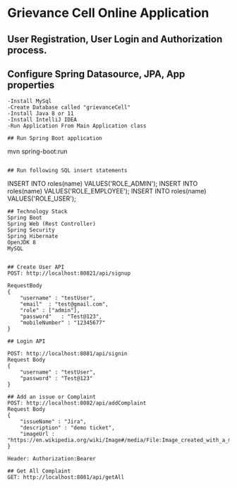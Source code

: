 # Grievance Cell Online Application

## User Registration, User Login and Authorization process.

## Configure Spring Datasource, JPA, App properties
```
-Install MySql
-Create Database called "grievanceCell"
-Install Java 8 or 11
-Install IntelliJ IDEA
-Run Application From Main Application class
```

```
## Run Spring Boot application
```
mvn spring-boot:run
```

## Run following SQL insert statements
```
INSERT INTO roles(name) VALUES('ROLE_ADMIN');
INSERT INTO roles(name) VALUES('ROLE_EMPLOYEE');
INSERT INTO roles(name) VALUES('ROLE_USER');
```
## Technology Stack
Spring Boot
Spring Web (Rest Controller)
Spring Security
Spring Hibernate
OpenJDK 8
MySQL


## Create User API
POST: http://localhost:80821/api/signup

RequestBody 
{
    "username" : "testUser",
    "email"  : "test@gmail.com",
    "role" : ["admin"],
    "password"   : "Test@123",
    "mobileNumber" : "12345677"
}

## Login API

POST: http://localhost:8081/api/signin
Request Body
{
    "username" : "testUser",
    "password" : "Test@123"
}

## Add an issue or Complaint
POST: http://localhost:8082/api/addComplaint
Request Body
{
    "issueName" : "Jira",
    "description" : "demo ticket",
    "imageUrl : "https://en.wikipedia.org/wiki/Image#/media/File:Image_created_with_a_mobile_phone.png"
}

Header: Authorization:Bearer 

## Get All Complaint
GET: http://localhost:8081/api/getAll
